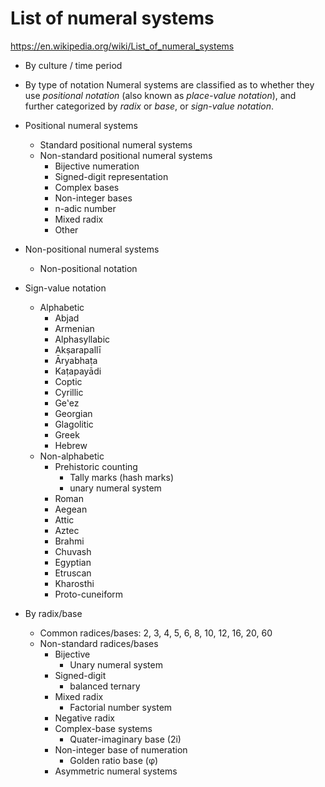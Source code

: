 # List of numeral systems

https://en.wikipedia.org/wiki/List_of_numeral_systems

- By culture / time period
- By type of notation
  Numeral systems are classified as to whether they use *positional notation* (also known as *place-value notation*), and further categorized by *radix* or *base*, or *sign-value notation*.


- Positional numeral systems
  - Standard positional numeral systems
  - Non-standard positional numeral systems
    - Bijective numeration
    - Signed-digit representation
    - Complex bases
    - Non-integer bases
    - n-adic number
    - Mixed radix
    - Other

- Non-positional numeral systems
  - Non-positional notation



- Sign-value notation
  - Alphabetic
    - Abjad
    - Armenian
    - Alphasyllabic 
    - Akṣarapallī
    - Āryabhaṭa
    - Kaṭapayādi
    - Coptic
    - Cyrillic
    - Geʽez
    - Georgian
    - Glagolitic
    - Greek
    - Hebrew
  - Non-alphabetic
    - Prehistoric counting
      - Tally marks (hash marks)
      - unary numeral system
    - Roman
    - Aegean
    - Attic
    - Aztec
    - Brahmi
    - Chuvash
    - Egyptian
    - Etruscan
    - Kharosthi
    - Proto-cuneiform

- By radix/base
  - Common radices/bases: 2, 3, 4, 5, 6, 8, 10, 12, 16, 20, 60
  - Non-standard radices/bases
    - Bijective
      - Unary numeral system
    - Signed-digit
      - balanced ternary
    - Mixed radix
      - Factorial number system 
    - Negative radix
    - Complex-base systems
      - Quater-imaginary base (2i)
    - Non-integer base of numeration
      - Golden ratio base (φ)
    - Asymmetric numeral systems
